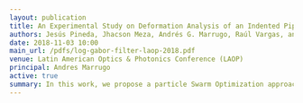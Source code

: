 ```yaml
---
layout: publication
title: An Experimental Study on Deformation Analysis of an Indented Pipe via Fringe Projection Profilometry and Digital Image Correlation
authors: Jesús Pineda, Jhacson Meza, Andrés G. Marrugo, Raúl Vargas, and Lenny A. Romero
date: 2018-11-03 10:00
main_url: /pdfs/log-gabor-filter-laop-2018.pdf
venue: Latin American Optics & Photonics Conference (LAOP)
principal: Andres Marrugo
active: true
summary: In this work, we propose a particle Swarm Optimization approach to Log-Gabor filtering in Fourier transform profilometry. Encouraging experimental results show the advantage of the proposed method.
---
```


